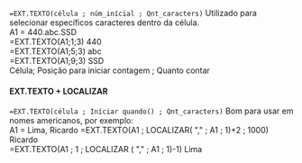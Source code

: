 `=EXT.TEXTO(célula ; núm_inícial ; Qnt_caracters)`
Utilizado para selecionar específicos caracteres dentro da célula.  
A1 = 440.abc.SSD  
=EXT.TEXTO(A1;1;3) 440  
=EXT.TEXTO(A1;5;3) abc  
=EXT.TEXTO(A1;9;3) SSD  
Célula; Posição para iniciar contagem ; Quanto contar  

#### EXT.TEXTO + LOCALIZAR
`=EXT.TEXTO(célula ; Iníciar quando() ; Qnt_caracters)`
Bom para usar em nomes americanos, por exemplo:  
A1 = Lima, Ricardo 
=EXT.TEXTO(A1 ; LOCALIZAR( "," ; A1 ; 1)+2 ; 1000) Ricardo  
=EXT.TEXTO(A1 ; 1 ; LOCALIZAR ( "," ; A1 ; 1)-1) Lima  